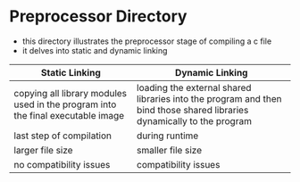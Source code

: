 # Preprocessor Directory

- this directory illustrates the preprocessor stage of compiling a c file
- it delves into static and dynamic linking

| Static Linking | Dynamic Linking |
|----------------|-----------------|
|copying all library modules used in the program into the final executable image|loading the external shared libraries into the program and then bind those shared libraries dynamically to the program|
|last step of compilation| during runtime|
|larger file size| smaller file size|
|no compatibility issues| compatibility issues|

